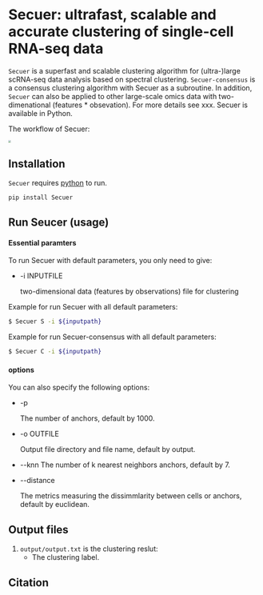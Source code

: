 # Secuer: ultrafast, scalable and accurate clustering of single-cell RNA-seq data

`Secuer` is a superfast and scalable clustering algorithm for (ultra-)large scRNA-seq data analysis based on spectral clustering.  `Secuer-consensus` is a consensus clustering algorithm with Secuer as a subroutine. In addition, `Secuer` can also be applied to other large-scale omics data with two-dimenational (features * obsevation). For more details see xxx. Secuer is available in Python. 

The workflow of Secuer:

<img src="D:\My_data\Allproject\Secuer\USPEC\Secuer\Figures\Figure1.png" style="zoom: 33%;" />

## Installation
`Secuer` requires [python](https://www.python.org)  to run. 

```python
pip install Secuer
```

## Run Seucer (usage)

#### Essential paramters

To run Secuer with default parameters, you only need to give:

- -i INPUTFILE 

  two-dimensional data (features by observations) file for clustering

Example for run Secuer with all default parameters:

```sh
$ Secuer S -i ${inputpath} 
```


Example for run Secuer-consensus with all default parameters:
```sh
$ Secuer C -i ${inputpath}
```


#### options
You can also specify the following options:

- -p         

  The number of anchors, default by 1000.

* -o OUTFILE

  Output file directory and file name, default by output.

- --knn
  The number of k nearest neighbors anchors, default by 7.

- --distance

  The metrics measuring the dissimmlarity between cells or anchors, default by euclidean.

## Output files

1. `output/output.txt` is the clustering reslut:
     - The clustering label.
     

## Citation

